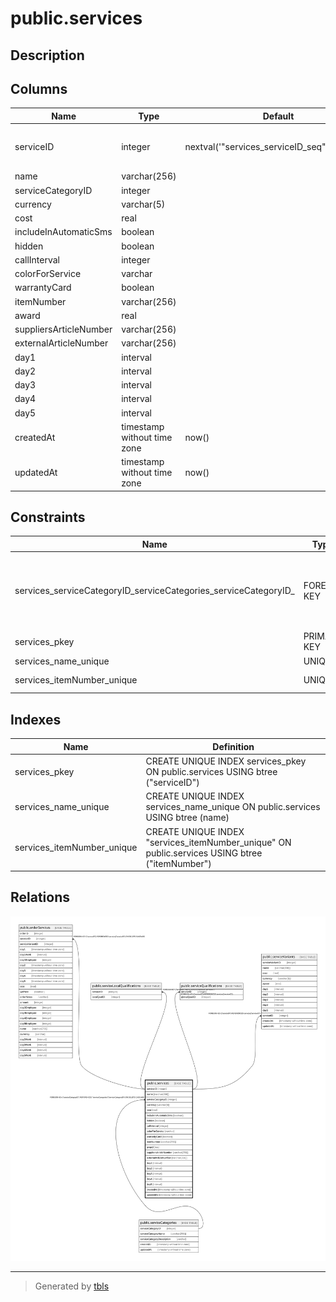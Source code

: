# public.services

## Description

## Columns

| Name | Type | Default | Nullable | Children | Parents | Comment |
| ---- | ---- | ------- | -------- | -------- | ------- | ------- |
| serviceID | integer | nextval('"services_serviceID_seq"'::regclass) | false | [public.orderServices](public.orderServices.md) [public.serviceLocalQualifications](public.serviceLocalQualifications.md) [public.serviceQualifications](public.serviceQualifications.md) [public.serviceVariants](public.serviceVariants.md) |  |  |
| name | varchar(256) |  | false |  |  |  |
| serviceCategoryID | integer |  | false |  | [public.serviceCategories](public.serviceCategories.md) |  |
| currency | varchar(5) |  | false |  |  |  |
| cost | real |  | false |  |  |  |
| includeInAutomaticSms | boolean |  | false |  |  |  |
| hidden | boolean |  | false |  |  |  |
| callInterval | integer |  | true |  |  |  |
| colorForService | varchar |  | false |  |  |  |
| warrantyCard | boolean |  | true |  |  |  |
| itemNumber | varchar(256) |  | true |  |  |  |
| award | real |  | false |  |  |  |
| suppliersArticleNumber | varchar(256) |  | true |  |  |  |
| externalArticleNumber | varchar(256) |  | true |  |  |  |
| day1 | interval |  | true |  |  |  |
| day2 | interval |  | true |  |  |  |
| day3 | interval |  | true |  |  |  |
| day4 | interval |  | true |  |  |  |
| day5 | interval |  | true |  |  |  |
| createdAt | timestamp without time zone | now() | false |  |  |  |
| updatedAt | timestamp without time zone | now() | false |  |  |  |

## Constraints

| Name | Type | Definition |
| ---- | ---- | ---------- |
| services_serviceCategoryID_serviceCategories_serviceCategoryID_ | FOREIGN KEY | FOREIGN KEY ("serviceCategoryID") REFERENCES "serviceCategories"("serviceCategoryID") ON DELETE CASCADE |
| services_pkey | PRIMARY KEY | PRIMARY KEY ("serviceID") |
| services_name_unique | UNIQUE | UNIQUE (name) |
| services_itemNumber_unique | UNIQUE | UNIQUE ("itemNumber") |

## Indexes

| Name | Definition |
| ---- | ---------- |
| services_pkey | CREATE UNIQUE INDEX services_pkey ON public.services USING btree ("serviceID") |
| services_name_unique | CREATE UNIQUE INDEX services_name_unique ON public.services USING btree (name) |
| services_itemNumber_unique | CREATE UNIQUE INDEX "services_itemNumber_unique" ON public.services USING btree ("itemNumber") |

## Relations

![er](public.services.svg)

---

> Generated by [tbls](https://github.com/k1LoW/tbls)
